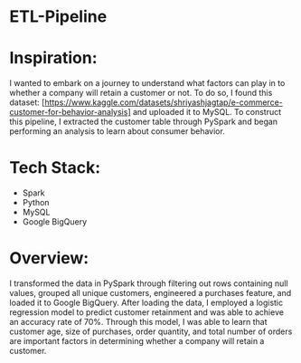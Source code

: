 # ETL-Pipeline

# Inspiration:
I wanted to embark on a journey to understand what factors can play in to whether a company will retain a customer or not. To do so, I found this dataset: [https://www.kaggle.com/datasets/shriyashjagtap/e-commerce-customer-for-behavior-analysis] and uploaded it to MySQL. To construct this pipeline, I extracted the customer table through PySpark and began performing an analysis to learn about consumer behavior.

# Tech Stack:
- Spark
- Python
- MySQL
- Google BigQuery

# Overview: 
I transformed the data in PySpark through filtering out rows containing null values, grouped all unique customers, engineered a purchases feature, and loaded it to Google BigQuery. After loading the data, I employed a logistic regression model to predict customer retainment and was able to achieve an accuracy rate of 70%. Through this model, I was able to learn that customer age, size of purchases, order quantity, and total number of orders are important factors in determining whether a company will retain a customer.
